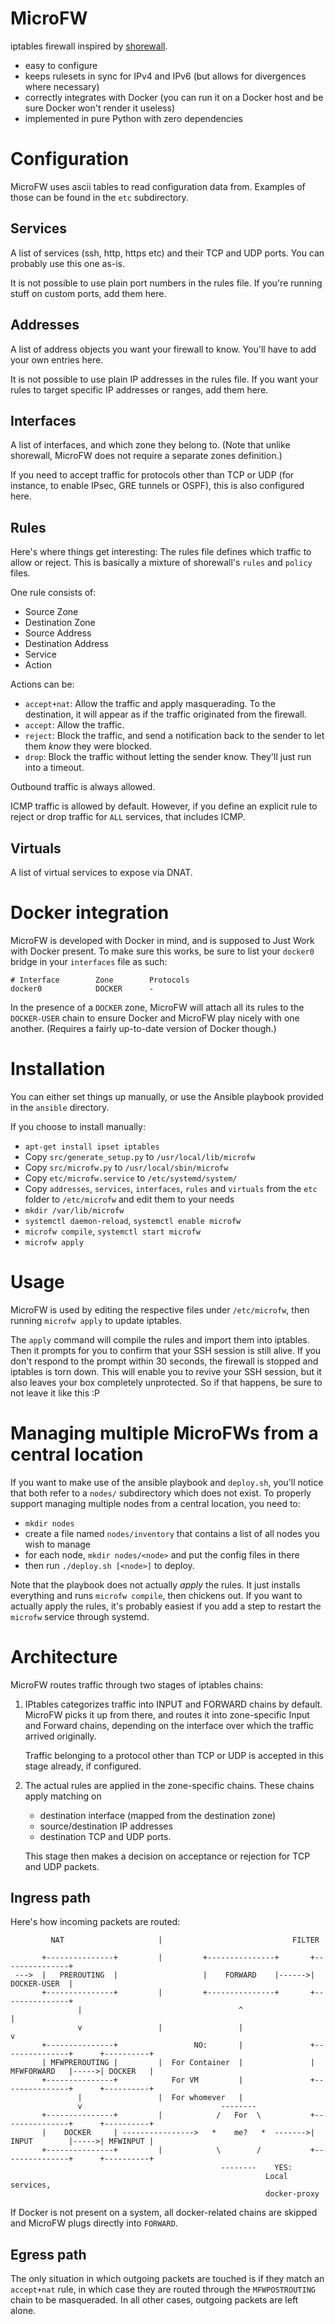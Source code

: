 # MicroFW

iptables firewall inspired by [shorewall](http://www.shorewall.net).

* easy to configure
* keeps rulesets in sync for IPv4 and IPv6 (but allows for divergences where necessary)
* correctly integrates with Docker (you can run it on a Docker host and be sure Docker won't render it useless)
* implemented in pure Python with zero dependencies

# Configuration

MicroFW uses ascii tables to read configuration data from. Examples of those can be found in the `etc` subdirectory.

## Services

A list of services (ssh, http, https etc) and their TCP and UDP ports. You can probably use this one as-is.

It is not possible to use plain port numbers in the rules file. If you're running stuff on custom ports, add them here.

## Addresses

A list of address objects you want your firewall to know. You'll have to add your own entries here.

It is not possible to use plain IP addresses in the rules file. If you want your rules to target specific IP addresses or ranges, add them here.

## Interfaces

A list of interfaces, and which zone they belong to. (Note that unlike shorewall, MicroFW does not require a separate zones definition.)

If you need to accept traffic for protocols other than TCP or UDP (for instance, to enable IPsec, GRE tunnels or OSPF), this is also configured here.

## Rules

Here's where things get interesting: The rules file defines which traffic to allow or reject. This is basically a mixture of shorewall's
`rules` and `policy` files.

One rule consists of:

* Source Zone
* Destination Zone
* Source Address
* Destination Address
* Service
* Action

Actions can be:

*   `accept+nat`: Allow the traffic and apply masquerading. To the destination, it will appear as if the traffic originated from the firewall.
*   `accept`: Allow the traffic.
*   `reject`: Block the traffic, and send a notification back to the sender to let them _know_ they were blocked.
*   `drop`: Block the traffic without letting the sender know. They'll just run into a timeout.

Outbound traffic is always allowed.

ICMP traffic is allowed by default. However, if you define an explicit rule to reject or drop traffic for `ALL` services, that includes ICMP.

## Virtuals

A list of virtual services to expose via DNAT.


# Docker integration

MicroFW is developed with Docker in mind, and is supposed to Just Work with Docker present. To make sure this works, be sure to list
your `docker0` bridge in your `interfaces` file as such:

    # Interface        Zone        Protocols
    docker0            DOCKER      -

In the presence of a `DOCKER` zone, MicroFW will attach all its rules to the `DOCKER-USER` chain to ensure Docker and MicroFW play
nicely with one another. (Requires a fairly up-to-date version of Docker though.)


# Installation

You can either set things up manually, or use the Ansible playbook provided in the `ansible` directory.

If you choose to install manually:

* `apt-get install ipset iptables`
* Copy `src/generate_setup.py` to `/usr/local/lib/microfw`
* Copy `src/microfw.py` to `/usr/local/sbin/microfw`
* Copy `etc/microfw.service` to `/etc/systemd/system/`
* Copy `addresses`, `services`, `interfaces`, `rules` and `virtuals` from the `etc` folder to `/etc/microfw` and edit them to your needs
* `mkdir /var/lib/microfw`
* `systemctl daemon-reload`, `systemctl enable microfw`
* `microfw compile`, `systemctl start microfw`
* `microfw apply`


# Usage

MicroFW is used by editing the respective files under `/etc/microfw`, then running `microfw apply` to update iptables.

The `apply` command will compile the rules and import them into iptables. Then it prompts for you to confirm that your SSH session is still
alive. If you don't respond to the prompt within 30 seconds, the firewall is stopped and iptables is torn down. This will enable you to
revive your SSH session, but it also leaves your box completely unprotected. So if that happens, be sure to not leave it like this :P


# Managing multiple MicroFWs from a central location

If you want to make use of the ansible playbook and `deploy.sh`, you'll notice that both refer to a `nodes/` subdirectory which does not exist.
To properly support managing multiple nodes from a central location, you need to:

* `mkdir nodes`
* create a file named `nodes/inventory` that contains a list of all nodes you wish to manage
* for each node, `mkdir nodes/<node>` and put the config files in there
* then run `./deploy.sh [<node>]` to deploy.

Note that the playbook does not actually _apply_ the rules. It just installs everything and runs `microfw compile`, then chickens out. If
you want to actually apply the rules, it's probably easiest if you add a step to restart the `microfw` service through systemd.


# Architecture

MicroFW routes traffic through two stages of iptables chains:

1.  IPtables categorizes traffic into INPUT and FORWARD chains by default. MicroFW picks it up from there, and routes it into zone-specific
    Input and Forward chains, depending on the interface over which the traffic arrived originally.

    Traffic belonging to a protocol other than TCP or UDP is accepted in this stage already, if configured.

2.  The actual rules are applied in the zone-specific chains. These chains apply matching on

    * destination interface (mapped from the destination zone)
    * source/destination IP addresses
    * destination TCP and UDP ports.

    This stage then makes a decision on acceptance or rejection for TCP and UDP packets.


## Ingress path

Here's how incoming packets are routed:

```
         NAT                     |                             FILTER

       +---------------+         |         +---------------+       +---------------+
 --->  |   PREROUTING  |                   |    FORWARD    |------>|  DOCKER-USER  |
       +---------------+         |         +---------------+       +---------------+
               |                                   ^                       |
               v                 |                 |                       v
       +---------------+                 NO:       |               +---------------+      +----------+
       | MFWPREROUTING |         |  For Container  |               |  MFWFORWARD   |----->| DOCKER   |
       +---------------+            For VM         |               +---------------+      +----------+
               |                 |  For whomever   |
               v                               --------
       +---------------+         |            /   For  \           +---------------+      +----------+
       |    DOCKER     | ---------------->   *    me?   *  ------->|  INPUT        |----->| MFWINPUT |
       +---------------+         |            \        /           +---------------+      +----------+
                                               --------    YES:
                                                         Local services,
                                                         docker-proxy
```

If Docker is not present on a system, all docker-related chains are skipped and MicroFW plugs directly into `FORWARD`.

## Egress path

The only situation in which outgoing packets are touched is if they match an `accept+nat` rule, in which case they are
routed through the `MFWPOSTROUTING` chain to be masqueraded. In all other cases, outgoing packets are left alone.
